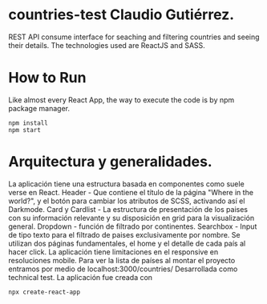 # countries-test Claudio Gutiérrez. 
REST  API consume interface for seaching and filtering countries and seeing their details. 
The technologies used are ReactJS and SASS.
# How to Run 
Like almost every React App, the way to execute the code is by npm package manager. 
```
npm install 
npm start
```
# Arquitectura y generalidades. 
La aplicación tiene una estructura basada en componentes como suele verse en React.
Header - Que contiene el título de la página "Where in the world?", y el botón para cambiar los atributos de SCSS, activando así el Darkmode. 
Card y Cardlist - La estructura de presentación de los paises con su información relevante y su disposición en grid para la visualización general. 
Dropdown - función de filtrado por continentes. 
Searchbox - Input de tipo texto para el filtrado de paises exclusivamente por nombre. 
Se utilizan dos páginas fundamentales, el home y el detalle de cada país al hacer click.
La aplicación tiene limitaciones en el responsive en resoluciones mobile. 
Para ver la lista de países al montar el proyecto entramos por medio de localhost:3000/countries/ 
Desarrollada como technical test. 
La aplicación fue creada con 
```
npx create-react-app
```
